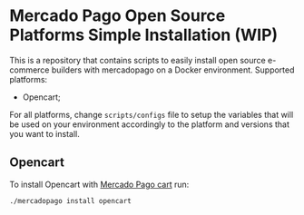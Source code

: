 # Mercado Pago Open Source Platforms Simple Installation (WIP)

This is a repository that contains scripts to easily install open source e-commerce builders with mercadopago on a Docker environment.
Supported platforms:
- Opencart;

For all platforms, change `scripts/configs` file to setup the variables that will be used on your environment accordingly to the platform and versions that you want to install.

## Opencart

To install Opencart with [Mercado Pago cart](https://github.com/mercadopago/cart-opencart) run:

`./mercadopago install opencart`

